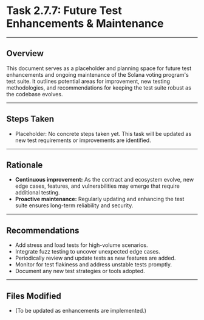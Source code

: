 # Task 2.7.7: Future Test Enhancements & Maintenance

---

## Overview
This document serves as a placeholder and planning space for future test enhancements and ongoing maintenance of the Solana voting program's test suite. It outlines potential areas for improvement, new testing methodologies, and recommendations for keeping the test suite robust as the codebase evolves.

---

## Steps Taken
- Placeholder: No concrete steps taken yet. This task will be updated as new test requirements or improvements are identified.

---

## Rationale
- **Continuous improvement:** As the contract and ecosystem evolve, new edge cases, features, and vulnerabilities may emerge that require additional testing.
- **Proactive maintenance:** Regularly updating and enhancing the test suite ensures long-term reliability and security.

---

## Recommendations
- Add stress and load tests for high-volume scenarios.
- Integrate fuzz testing to uncover unexpected edge cases.
- Periodically review and update tests as new features are added.
- Monitor for test flakiness and address unstable tests promptly.
- Document any new test strategies or tools adopted.

---

## Files Modified
- (To be updated as enhancements are implemented.) 